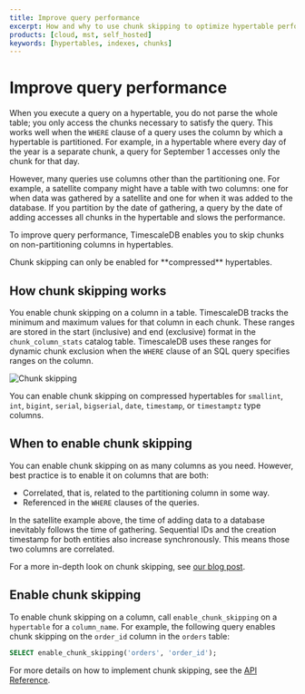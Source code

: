 ```yaml
---
title: Improve query performance
excerpt: How and why to use chunk skipping to optimize hypertable performance
products: [cloud, mst, self_hosted]
keywords: [hypertables, indexes, chunks]
---
```


# Improve query performance

When you execute a query on a hypertable, you do not parse the whole table; you only access the chunks necessary
to satisfy the query. This works well when the `WHERE` clause of a query uses the column by which a hypertable is 
partitioned. For example, in a hypertable where every day of the year is a separate chunk, a query for September 1 
accesses only the chunk for that day. 

However, many queries use columns other than the partitioning one. For example, a satellite company might have a table with two columns: one for when data was gathered by a satellite and one for when it was added to the database. If you partition by the date of gathering, a query by the date of adding accesses all chunks in the hypertable and slows the 
performance.

To improve query performance, TimescaleDB enables you to skip chunks on non-partitioning columns in hypertables. 

<Highlight type="important">
Chunk skipping can only be enabled for **compressed** hypertables.
</Highlight>

## How chunk skipping works

You enable chunk skipping on a column in a table. TimescaleDB tracks the minimum and maximum values for that column in 
each chunk. These ranges are stored in the start (inclusive) and end (exclusive) format in the `chunk_column_stats` 
catalog table. TimescaleDB uses these ranges for dynamic chunk exclusion when the `WHERE` clause of an SQL query 
specifies ranges on the column. 

![Chunk skipping](https://assets.timescale.com/docs/images/hypertable-with-chunk-skipping.png)

You can enable chunk skipping on compressed hypertables for `smallint`, `int`, `bigint`, `serial`, `bigserial`, `date`,
`timestamp`, or `timestamptz` type columns. 

## When to enable chunk skipping

You can enable chunk skipping on as many columns as you need. However, best practice is to enable it on columns that are both:
 
- Correlated, that is, related to the partitioning column in some way.
- Referenced in the `WHERE` clauses of the queries. 

In the satellite example above, the time of adding data to a database inevitably follows the time of gathering. Sequential IDs and the creation timestamp for both entities also increase synchronously. This means those two columns are correlated. 

For a more in-depth look on chunk skipping, see [our blog post](https://www.timescale.com/blog/boost-postgres-performance-by-7x-with-chunk-skipping-indexes/).

## Enable chunk skipping

To enable chunk skipping on a column, call `enable_chunk_skipping` on a `hypertable` for a `column_name`. For example, 
the following query enables chunk skipping on the `order_id` column in the `orders` table:

```sql
SELECT enable_chunk_skipping('orders', 'order_id');
```

For more details on how to implement chunk skipping, see the [API Reference][api-reference].

[api-reference]: /api/:currentVersion:/hypertable/enable_chunk_skipping/

